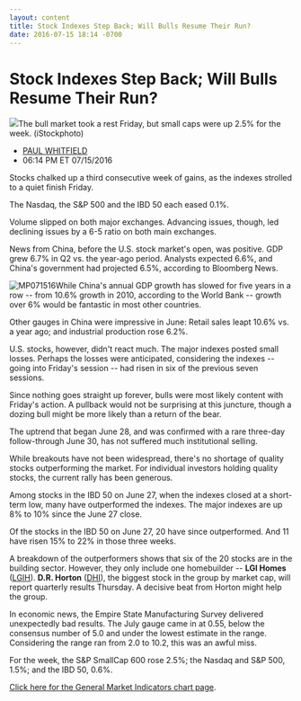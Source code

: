 ```yaml
---
layout: content
title: Stock Indexes Step Back; Will Bulls Resume Their Run?
date: 2016-07-15 18:14 -0700
---
```



Stock Indexes Step Back; Will Bulls Resume Their Run?
======================================================


![](https://www.investors.com/wp-content/uploads/2016/07/BIGPIC-071516-iStock.jpg)The bull market took a rest Friday, but small caps were up 2.5% for the week. (iStockphoto)




* [PAUL WHITFIELD](https://www.investors.com/author/whitfieldp/ "Posts by PAUL WHITFIELD")
* 06:14 PM ET 07/15/2016




Stocks chalked up a third consecutive week of gains, as the indexes strolled to a quiet finish Friday.


The Nasdaq, the S&P 500 and the IBD 50 each eased 0.1%.


Volume slipped on both major exchanges. Advancing issues, though, led declining issues by a 6-5 ratio on both main exchanges.


News from China, before the U.S. stock market's open, was positive. GDP grew 6.7% in Q2 vs. the year-ago period. Analysts expected 6.6%, and China's government had projected 6.5%, according to Bloomberg News.


![MP071516](https://www.investors.com/wp-content/uploads/2016/07/MP071516-226x300.jpg)While China's annual GDP growth has slowed for five years in a row -- from 10.6% growth in 2010, according to the World Bank -- growth over 6% would be fantastic in most other countries.


Other gauges in China were impressive in June: Retail sales leapt 10.6% vs. a year ago; and industrial production rose 6.2%.


U.S. stocks, however, didn't react much. The major indexes posted small losses. Perhaps the losses were anticipated, considering the indexes -- going into Friday's session -- had risen in six of the previous seven sessions.


Since nothing goes straight up forever, bulls were most likely content with Friday's action. A pullback would not be surprising at this juncture, though a dozing bull might be more likely than a return of the bear.


The uptrend that began June 28, and was confirmed with a rare three-day follow-through June 30, has not suffered much institutional selling.


While breakouts have not been widespread, there's no shortage of quality stocks outperforming the market. For individual investors holding quality stocks, the current rally has been generous.


Among stocks in the IBD 50 on June 27, when the indexes closed at a short-term low, many have outperformed the indexes. The major indexes are up 8% to 10% since the June 27 close.


Of the stocks in the IBD 50 on June 27, 20 have since outperformed. And 11 have risen 15% to 22% in those three weeks.


A breakdown of the outperformers shows that six of the 20 stocks are in the building sector. However, they only include one homebuilder -- **LGI Homes** ([LGIH](https://research.investors.com/quote.aspx?symbol=LGIH)). **D.R. Horton** ([DHI](https://research.investors.com/quote.aspx?symbol=DHI)), the biggest stock in the group by market cap, will report quarterly results Thursday. A decisive beat from Horton might help the group.


In economic news, the Empire State Manufacturing Survey delivered unexpectedly bad results. The July gauge came in at 0.55, below the consensus number of 5.0 and under the lowest estimate in the range. Considering the range ran from 2.0 to 10.2, this was an awful miss.


For the week, the S&P SmallCap 600 rose 2.5%; the Nasdaq and S&P 500, 1.5%; and the IBD 50, 0.6%.


[Click here for the General Market Indicators chart page](https://www.investors.com/wp-content/uploads/2016/07/GMI_071816.pdf).




